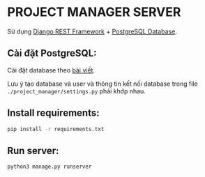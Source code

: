 # PROJECT MANAGER SERVER
Sử dụng [Django REST Framework](https://www.django-rest-framework.org/) + [PostgreSQL Database](https://www.postgresql.org/).


## Cài đặt PostgreSQL:
Cài đặt database theo [bài viết](https://viblo.asia/p/ket-noi-django-va-postgresql-nhu-the-nao-4P856NDa5Y3).

Lưu ý tạo database và user và thông tin kết nối database trong file `./project_manager/settings.py` phải khớp nhau.

## Install requirements:
```sh
pip install -r requirements.txt
```

## Run server:
```sh
python3 manage.py runserver
```

